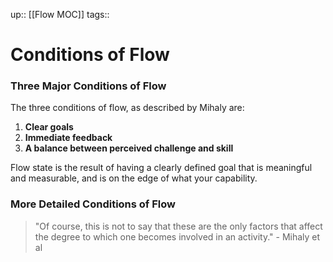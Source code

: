 up:: [[Flow MOC]]
tags:: 

# Conditions of Flow
### Three Major Conditions of Flow
The three conditions of flow, as described by Mihaly are:

1. **Clear goals**
2. **Immediate feedback**
3. **A balance between perceived challenge and skill**

Flow state is the result of having a clearly defined goal that is meaningful and measurable, and is on the edge of what your capability.

### More Detailed Conditions of Flow
> "Of course, this is not to say that these are the only factors that affect the degree to which one becomes involved in an activity." - Mihaly et al

